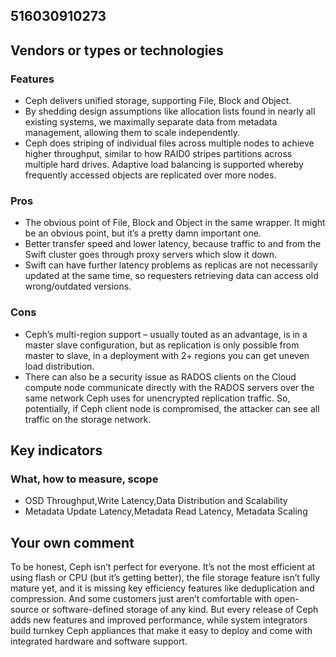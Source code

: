 ## 516030910273
## Vendors or types or technologies
### Features
* Ceph delivers unified storage, supporting File, Block and Object. 
* By shedding design assumptions like allocation lists found in nearly all existing systems, we maximally separate data from metadata management, allowing them to scale independently. 
* Ceph does striping of individual files across multiple nodes to achieve higher throughput, similar to how RAID0 stripes partitions across multiple hard drives. Adaptive load balancing is supported whereby frequently accessed objects are replicated over more nodes.
### Pros
* The obvious point of File, Block and Object in the same wrapper. It might be an obvious point, but it’s a pretty damn important one.
* Better transfer speed and lower latency, because traffic to and from the Swift cluster goes through proxy servers which slow it down.
* Swift can have further latency problems as replicas are not necessarily updated at the same time, so requesters retrieving data can access old wrong/outdated versions.
### Cons
* Ceph’s multi-region support – usually touted as an advantage, is in a master slave configuration, but as replication is only possible from master to slave, in a deployment with 2+ regions you can get uneven load distribution. 
* There can also be a security issue as RADOS clients on the Cloud compute node communicate directly with the RADOS servers over the same network Ceph uses for unencrypted replication traffic. So, potentially, if Ceph client node is compromised, the attacker can see all traffic on the storage network.
## Key indicators
### What, how to measure, scope
* OSD Throughput,Write Latency,Data Distribution and Scalability
* Metadata Update Latency,Metadata Read Latency, Metadata Scaling
## Your own comment
To be honest, Ceph isn’t perfect for everyone. It’s not the most efficient at using flash or CPU (but it’s getting better), the file storage feature isn’t fully mature yet, and it is missing key efficiency features like deduplication and compression. And some customers just aren’t comfortable with open-source or software-defined storage of any kind. But every release of Ceph adds new features and improved performance, while system integrators build turnkey Ceph appliances that make it easy to deploy and come with integrated hardware and software support.

